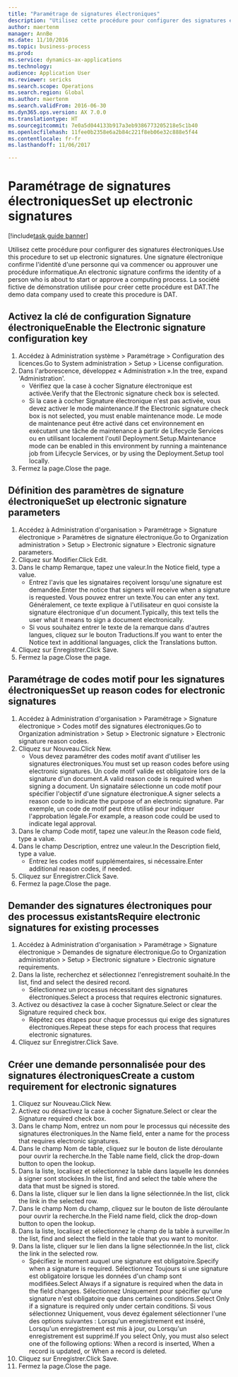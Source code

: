 ```yaml
--- 
title: "Paramétrage de signatures électroniques"
description: "Utilisez cette procédure pour configurer des signatures électroniques."
author: maertenm
manager: AnnBe
ms.date: 11/10/2016
ms.topic: business-process
ms.prod: 
ms.service: dynamics-ax-applications
ms.technology: 
audience: Application User
ms.reviewer: sericks
ms.search.scope: Operations
ms.search.region: Global
ms.author: maertenm
ms.search.validFrom: 2016-06-30
ms.dyn365.ops.version: AX 7.0.0
ms.translationtype: HT
ms.sourcegitcommit: 7e0a5d044133b917a3eb9386773205218e5c1b40
ms.openlocfilehash: 11fee0b2358e6a2b84c221f8eb06e32c888e5f44
ms.contentlocale: fr-fr
ms.lasthandoff: 11/06/2017

---
```

# <a name="set-up-electronic-signatures"></a><span data-ttu-id="23554-103">Paramétrage de signatures électroniques</span><span class="sxs-lookup"><span data-stu-id="23554-103">Set up electronic signatures</span></span>

[!include[task guide banner](../../includes/task-guide-banner.md)]

<span data-ttu-id="23554-104">Utilisez cette procédure pour configurer des signatures électroniques.</span><span class="sxs-lookup"><span data-stu-id="23554-104">Use this procedure to set up electronic signatures.</span></span> <span data-ttu-id="23554-105">Une signature électronique confirme l'identité d'une personne qui va commencer ou approuver une procédure informatique.</span><span class="sxs-lookup"><span data-stu-id="23554-105">An electronic signature confirms the identity of a person who is about to start or approve a computing process.</span></span> <span data-ttu-id="23554-106">La société fictive de démonstration utilisée pour créer cette procédure est DAT.</span><span class="sxs-lookup"><span data-stu-id="23554-106">The demo data company used to create this procedure is DAT.</span></span>


## <a name="enable-the-electronic-signature-configuration-key"></a><span data-ttu-id="23554-107">Activez la clé de configuration Signature électronique</span><span class="sxs-lookup"><span data-stu-id="23554-107">Enable the Electronic signature configuration key</span></span>
1. <span data-ttu-id="23554-108">Accédez à Administration système > Paramétrage > Configuration des licences.</span><span class="sxs-lookup"><span data-stu-id="23554-108">Go to System administration > Setup > License configuration.</span></span>
2. <span data-ttu-id="23554-109">Dans l'arborescence, développez « Administration ».</span><span class="sxs-lookup"><span data-stu-id="23554-109">In the tree, expand 'Administration'.</span></span>
    * <span data-ttu-id="23554-110">Vérifiez que la case à cocher Signature électronique est activée.</span><span class="sxs-lookup"><span data-stu-id="23554-110">Verify that the Electronic signature check box is selected.</span></span>  
    * <span data-ttu-id="23554-111">Si la case à cocher Signature électronique n'est pas activée, vous devez activer le mode maintenance.</span><span class="sxs-lookup"><span data-stu-id="23554-111">If the Electronic signature check box is not selected, you must enable maintenance mode.</span></span> <span data-ttu-id="23554-112">Le mode de maintenance peut être activé dans cet environnement en exécutant une tâche de maintenance à partir de Lifecycle Services ou en utilisant localement l'outil Deployment.Setup.</span><span class="sxs-lookup"><span data-stu-id="23554-112">Maintenance mode can be enabled in this environment by running a maintenance job from Lifecycle Services, or by using the Deployment.Setup tool locally.</span></span>  
3. <span data-ttu-id="23554-113">Fermez la page.</span><span class="sxs-lookup"><span data-stu-id="23554-113">Close the page.</span></span>

## <a name="set-up-electronic-signature-parameters"></a><span data-ttu-id="23554-114">Définition des paramètres de signature électronique</span><span class="sxs-lookup"><span data-stu-id="23554-114">Set up electronic signature parameters</span></span>
1. <span data-ttu-id="23554-115">Accédez à Administration d'organisation > Paramétrage > Signature électronique > Paramètres de signature électronique.</span><span class="sxs-lookup"><span data-stu-id="23554-115">Go to Organization administration > Setup > Electronic signature > Electronic signature parameters.</span></span>
2. <span data-ttu-id="23554-116">Cliquez sur Modifier.</span><span class="sxs-lookup"><span data-stu-id="23554-116">Click Edit.</span></span>
3. <span data-ttu-id="23554-117">Dans le champ Remarque, tapez une valeur.</span><span class="sxs-lookup"><span data-stu-id="23554-117">In the Notice field, type a value.</span></span>
    * <span data-ttu-id="23554-118">Entrez l'avis que les signataires reçoivent lorsqu'une signature est demandée.</span><span class="sxs-lookup"><span data-stu-id="23554-118">Enter the notice that signers will receive when a signature is requested.</span></span> <span data-ttu-id="23554-119">Vous pouvez entrer un texte.</span><span class="sxs-lookup"><span data-stu-id="23554-119">You can enter any text.</span></span> <span data-ttu-id="23554-120">Généralement, ce texte explique à l'utilisateur en quoi consiste la signature électronique d'un document.</span><span class="sxs-lookup"><span data-stu-id="23554-120">Typically, this text tells the user what it means to sign a document electronically.</span></span>  
    * <span data-ttu-id="23554-121">Si vous souhaitez entrer le texte de la remarque dans d'autres langues, cliquez sur le bouton Traductions.</span><span class="sxs-lookup"><span data-stu-id="23554-121">If you want to enter the Notice text in additional languages, click the Translations button.</span></span>  
4. <span data-ttu-id="23554-122">Cliquez sur Enregistrer.</span><span class="sxs-lookup"><span data-stu-id="23554-122">Click Save.</span></span>
5. <span data-ttu-id="23554-123">Fermez la page.</span><span class="sxs-lookup"><span data-stu-id="23554-123">Close the page.</span></span>

## <a name="set-up-reason-codes-for-electronic-signatures"></a><span data-ttu-id="23554-124">Paramétrage de codes motif pour les signatures électroniques</span><span class="sxs-lookup"><span data-stu-id="23554-124">Set up reason codes for electronic signatures</span></span>
1. <span data-ttu-id="23554-125">Accédez à Administration d'organisation > Paramétrage > Signature électronique > Codes motif des signatures électroniques.</span><span class="sxs-lookup"><span data-stu-id="23554-125">Go to Organization administration > Setup > Electronic signature > Electronic signature reason codes.</span></span>
2. <span data-ttu-id="23554-126">Cliquez sur Nouveau.</span><span class="sxs-lookup"><span data-stu-id="23554-126">Click New.</span></span>
    * <span data-ttu-id="23554-127">Vous devez paramétrer des codes motif avant d'utiliser les signatures électroniques.</span><span class="sxs-lookup"><span data-stu-id="23554-127">You must set up reason codes before using electronic signatures.</span></span> <span data-ttu-id="23554-128">Un code motif valide est obligatoire lors de la signature d'un document.</span><span class="sxs-lookup"><span data-stu-id="23554-128">A valid reason code is required when signing a document.</span></span>     <span data-ttu-id="23554-129">Un signataire sélectionne un code motif pour spécifier l'objectif d'une signature électronique.</span><span class="sxs-lookup"><span data-stu-id="23554-129">A signer selects a reason code to indicate the purpose of an electronic signature.</span></span> <span data-ttu-id="23554-130">Par exemple, un code de motif peut être utilisé pour indiquer l'approbation légale.</span><span class="sxs-lookup"><span data-stu-id="23554-130">For example, a reason code could be used to indicate legal approval.</span></span>  
3. <span data-ttu-id="23554-131">Dans le champ Code motif, tapez une valeur.</span><span class="sxs-lookup"><span data-stu-id="23554-131">In the Reason code field, type a value.</span></span>
4. <span data-ttu-id="23554-132">Dans le champ Description, entrez une valeur.</span><span class="sxs-lookup"><span data-stu-id="23554-132">In the Description field, type a value.</span></span>
    * <span data-ttu-id="23554-133">Entrez les codes motif supplémentaires, si nécessaire.</span><span class="sxs-lookup"><span data-stu-id="23554-133">Enter additional reason codes, if needed.</span></span>  
5. <span data-ttu-id="23554-134">Cliquez sur Enregistrer.</span><span class="sxs-lookup"><span data-stu-id="23554-134">Click Save.</span></span>
6. <span data-ttu-id="23554-135">Fermez la page.</span><span class="sxs-lookup"><span data-stu-id="23554-135">Close the page.</span></span>

## <a name="require-electronic-signatures-for-existing-processes"></a><span data-ttu-id="23554-136">Demander des signatures électroniques pour des processus existants</span><span class="sxs-lookup"><span data-stu-id="23554-136">Require electronic signatures for existing processes</span></span>
1. <span data-ttu-id="23554-137">Accédez à Administration d'organisation > Paramétrage > Signature électronique > Demandes de signature électronique.</span><span class="sxs-lookup"><span data-stu-id="23554-137">Go to Organization administration > Setup > Electronic signature > Electronic signature requirements.</span></span>
2. <span data-ttu-id="23554-138">Dans la liste, recherchez et sélectionnez l'enregistrement souhaité.</span><span class="sxs-lookup"><span data-stu-id="23554-138">In the list, find and select the desired record.</span></span>
    * <span data-ttu-id="23554-139">Sélectionnez un processus nécessitant des signatures électroniques.</span><span class="sxs-lookup"><span data-stu-id="23554-139">Select a process that requires electronic signatures.</span></span>  
3. <span data-ttu-id="23554-140">Activez ou désactivez la case à cocher Signature.</span><span class="sxs-lookup"><span data-stu-id="23554-140">Select or clear the Signature required check box.</span></span>
    * <span data-ttu-id="23554-141">Répétez ces étapes pour chaque processus qui exige des signatures électroniques.</span><span class="sxs-lookup"><span data-stu-id="23554-141">Repeat these steps for each process that requires electronic signatures.</span></span>  
4. <span data-ttu-id="23554-142">Cliquez sur Enregistrer.</span><span class="sxs-lookup"><span data-stu-id="23554-142">Click Save.</span></span>

## <a name="create-a-custom-requirement-for-electronic-signatures"></a><span data-ttu-id="23554-143">Créer une demande personnalisée pour des signatures électroniques</span><span class="sxs-lookup"><span data-stu-id="23554-143">Create a custom requirement for electronic signatures</span></span>
1. <span data-ttu-id="23554-144">Cliquez sur Nouveau.</span><span class="sxs-lookup"><span data-stu-id="23554-144">Click New.</span></span>
2. <span data-ttu-id="23554-145">Activez ou désactivez la case à cocher Signature.</span><span class="sxs-lookup"><span data-stu-id="23554-145">Select or clear the Signature required check box.</span></span>
3. <span data-ttu-id="23554-146">Dans le champ Nom, entrez un nom pour le processus qui nécessite des signatures électroniques.</span><span class="sxs-lookup"><span data-stu-id="23554-146">In the Name field, enter a name for the process that requires electronic signatures.</span></span>
4. <span data-ttu-id="23554-147">Dans le champ Nom de table, cliquez sur le bouton de liste déroulante pour ouvrir la recherche.</span><span class="sxs-lookup"><span data-stu-id="23554-147">In the Table name field, click the drop-down button to open the lookup.</span></span>
5. <span data-ttu-id="23554-148">Dans la liste, localisez et sélectionnez la table dans laquelle les données à signer sont stockées.</span><span class="sxs-lookup"><span data-stu-id="23554-148">In the list, find and select the table where the data that must be signed is stored.</span></span>
6. <span data-ttu-id="23554-149">Dans la liste, cliquer sur le lien dans la ligne sélectionnée.</span><span class="sxs-lookup"><span data-stu-id="23554-149">In the list, click the link in the selected row.</span></span>
7. <span data-ttu-id="23554-150">Dans le champ Nom du champ, cliquez sur le bouton de liste déroulante pour ouvrir la recherche.</span><span class="sxs-lookup"><span data-stu-id="23554-150">In the Field name field, click the drop-down button to open the lookup.</span></span>
8. <span data-ttu-id="23554-151">Dans la liste, localisez et sélectionnez le champ de la table à surveiller.</span><span class="sxs-lookup"><span data-stu-id="23554-151">In the list, find and select the field in the table that you want to monitor.</span></span>
9. <span data-ttu-id="23554-152">Dans la liste, cliquer sur le lien dans la ligne sélectionnée.</span><span class="sxs-lookup"><span data-stu-id="23554-152">In the list, click the link in the selected row.</span></span>
    * <span data-ttu-id="23554-153">Spécifiez le moment auquel une signature est obligatoire.</span><span class="sxs-lookup"><span data-stu-id="23554-153">Specify when a signature is required.</span></span>     <span data-ttu-id="23554-154">Sélectionnez Toujours si une signature est obligatoire lorsque les données d'un champ sont modifiées.</span><span class="sxs-lookup"><span data-stu-id="23554-154">Select Always if a signature is required when the data in the field changes.</span></span>     <span data-ttu-id="23554-155">Sélectionnez Uniquement pour spécifier qu'une signature n'est obligatoire que dans certaines conditions.</span><span class="sxs-lookup"><span data-stu-id="23554-155">Select Only if a signature is required only under certain conditions.</span></span> <span data-ttu-id="23554-156">Si vous sélectionnez Uniquement, vous devez également sélectionner l'une des options suivantes : Lorsqu'un enregistrement est inséré, Lorsqu'un enregistrement est mis à jour, ou Lorsqu'un enregistrement est supprimé.</span><span class="sxs-lookup"><span data-stu-id="23554-156">If you select Only, you must also select one of the following options: When a record is inserted, When a record is updated, or When a record is deleted.</span></span>  
10. <span data-ttu-id="23554-157">Cliquez sur Enregistrer.</span><span class="sxs-lookup"><span data-stu-id="23554-157">Click Save.</span></span>
11. <span data-ttu-id="23554-158">Fermez la page.</span><span class="sxs-lookup"><span data-stu-id="23554-158">Close the page.</span></span>


